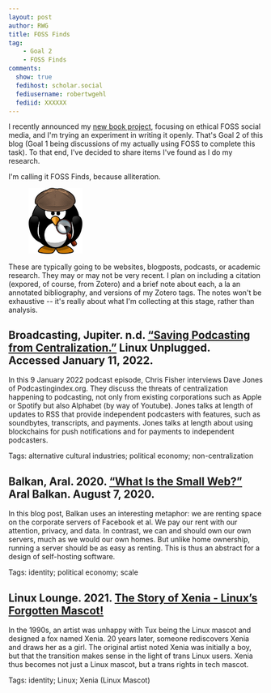 ```yaml
---
layout: post
author: RWG
title: FOSS Finds
tag:
    - Goal 2
    - FOSS Finds
comments: 
  show: true
  fedihost: scholar.social
  fediusername: robertwgehl
  fediid: XXXXXX
---
```


I recently announced my [new book project](2022/01/06/Goal2.html), focusing on ethical FOSS social media, and I'm trying an experiment in writing it openly. That's Goal 2 of this blog (Goal 1 being discussions of my actually using FOSS to complete this task). To that end, I've decided to share items I've found as I do my research. 

I'm calling it FOSS Finds, because alliteration.

<figure>
    <img src="/assets/images/detective_penguin.png" alt="A cartoon penguin doing an impression of Sherlock Holmes" title="A cartoon penguin doing an impression of Sherlock Holmes" width="25%">
</figure>

These are typically going to be websites, blogposts, podcasts, or academic research. They may or may not be very recent. I plan on including a citation (expored, of course, from Zotero) and a brief note about each, a la an annotated bibliography, and versions of my Zotero tags. The notes won't be exhaustive -- it's really about what I'm collecting at this stage, rather than analysis.

<!-- more -->

Broadcasting, Jupiter. n.d. [“Saving Podcasting from Centralization.”](https://linuxunplugged.com/440) Linux Unplugged. Accessed January 11, 2022. 
--------------------------------
In this 9 January 2022 podcast episode, Chris Fisher interviews Dave Jones of Podcastingindex.org. They discuss the threats of centralization happening to podcasting, not only from existing corporations such as Apple or Spotify but also Alphabet (by way of Youtube). Jones talks at length of updates to RSS that provide independent podcasters with features, such as soundbytes, transcripts, and payments. Jones talks at length about using blockchains for push notifications and for payments to independent podcasters.

Tags: alternative cultural industries; political economy; non-centralization

Balkan, Aral. 2020. [“What Is the Small Web?”](https://ar.al/2020/08/07/what-is-the-small-web/) Aral Balkan. August 7, 2020. 
------------------
In this blog post, Balkan uses an interesting metaphor: we are renting space on the corporate servers of Facebook et al. We pay our rent with our attention, privacy, and data. In contrast, we can and should own our own servers, much as we would our own homes. But unlike home ownership, running a server should be as easy as renting. This is thus an abstract for a design of self-hosting software.

Tags: identity; political economy; scale

Linux Lounge. 2021. [The Story of Xenia - Linux’s Forgotten Mascot!](https://www.youtube.com/watch?v=0b4eW1KAuWE)
-------------------
In the 1990s, an artist was unhappy with Tux being the Linux mascot and designed a fox named Xenia. 20 years later, someone rediscovers Xenia and draws her as a girl. The original artist noted Xenia was initially a boy, but that the transition makes sense in the light of trans Linux users. Xenia thus becomes not just a Linux mascot, but a trans rights in tech mascot.

Tags: identity; Linux; Xenia (Linux Mascot)
